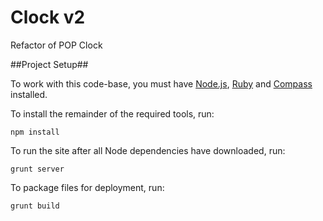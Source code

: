 Clock v2
===========

Refactor of POP Clock

##Project Setup##

To work with this code-base, you must have [Node.js](http://nodejs.org/), [Ruby](http://ruby-lang.org/) and [Compass](http://compass-style.org/install) installed.

To install the remainder of the required tools, run:

`npm install`

To run the site after all Node dependencies have downloaded, run:

`grunt server`

To package files for deployment, run:

`grunt build`
